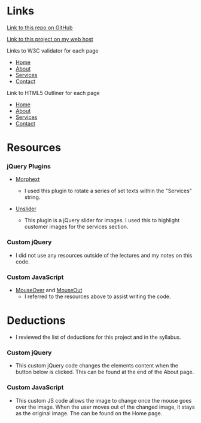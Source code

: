 # Links

[Link to this repo on GitHub](https://github.com/shannon8611/project_final3_adams_shannon)

[Link to this project on my web host](http://www.shannoneadams.com/project3/)

Links to W3C validator for each page

- [Home](https://validator.w3.org/nu/?doc=http%3A%2F%2Fwww.shannoneadams.com%2Fproject3%2Findex.html)
- [About](https://validator.w3.org/nu/?doc=http%3A%2F%2Fwww.shannoneadams.com%2Fproject3%2Fabout.html)
- [Services](https://validator.w3.org/nu/?doc=http%3A%2F%2Fwww.shannoneadams.com%2Fproject3%2Fservices.html)
- [Contact](https://validator.w3.org/nu/?doc=http%3A%2F%2Fwww.shannoneadams.com%2Fproject3%2Fcontact.html)

Link to HTML5 Outliner for each page
- [Home](https://gsnedders.html5.org/outliner/process.py?url=http%3A%2F%2Fwww.shannoneadams.com%2Fproject3%2Findex.html)
- [About](https://gsnedders.html5.org/outliner/process.py?url=http%3A%2F%2Fwww.shannoneadams.com%2Fproject3%2Fabout.html)
- [Services](https://gsnedders.html5.org/outliner/process.py?url=http%3A%2F%2Fwww.shannoneadams.com%2Fproject3%2Fservices.html)
- [Contact](https://gsnedders.html5.org/outliner/process.py?url=http%3A%2F%2Fwww.shannoneadams.com%2Fproject3%2Fcontact.html)

# Resources

### jQuery Plugins

- [Morphext](http://morphext.fyianlai.com/)
	- I used this plugin to rotate a series of set texts within the "Services" string.

- [Unslider](http://unslider.com/)
	- This plugin is a jQuery slider for images. I used this to highlight customer images for the services section.

### Custom jQuery

- I did not use any resources outside of the lectures and my notes on this code.

### Custom JavaScript

- [MouseOver](https://www.sitepoint.com/web-foundations/onmouseover-html-element/) and [MouseOut](https://developer.mozilla.org/en-US/docs/Web/Events/mouseout)
	- I referred to the resources above to assist writing the code.


# Deductions
- I reviewed the list of deductions for this project and in the syllabus.

### Custom jQuery

- This custom jQuery code changes the elements content when the button below is clicked. This can be found at the end of the About page.

### Custom JavaScript

- This custom JS code allows the image to change once the mouse goes over the image. When the user moves out of the changed image, it stays as the original image. The can be found on the Home page.
